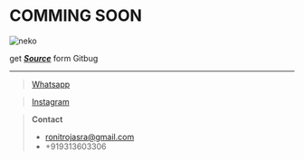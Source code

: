 # COMMING SOON

![neko](https://ronitrojasara.github.io/webmage.svg)

get
[***Source***](https://github.com/ronitrojasara/ronitrojasara.github.io)
form Gitbug
___
> [Whatsapp](https://wa.me/+919313603306)

> [Instagram](https://www.instagram.com/_8023672/)

> **Contact**
> - ronitrojasra@gmail.com
> - +919313603306
